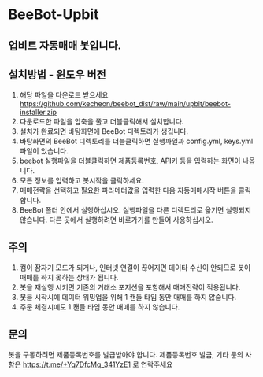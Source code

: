 # BeeBot-Upbit
## 업비트 자동매매 봇입니다.

## 설치방법 - 윈도우 버전
1. 해당 파일을 다운로드 받으세요 https://github.com/kecheon/beebot_dist/raw/main/upbit/beebot-installer.zip
2. 다운로드한 파일을 압축을 풀고 더블클릭해서 설치합니다.
3. 설치가 완료되면 바탕화면에 BeeBot 디렉토리가 생깁니다.
4. 바탕화면의 BeeBot 디렉토리를 더블클릭하면 실행파일과 config.yml, keys.yml파일이 있습니다.
5. beebot 실행파일을 더블클릭하면 제품등록번호, API키 등을 입력하는 화면이 나옵니다.
6. 모든 정보를 입력하고 봇시작을 클릭하세요.
7. 매매전략을 선택하고 필요한 파라메터값을 입력한 다음 자동매매시작 버튼을 클릭합니다.
8. BeeBot 폴더 안에서 실행하십시오. 실행파일을 다른 디렉토리로 옮기면 실행되지 않습니다. 다른 곳에서 실행하려면 바로가기를 만들어 사용하십시오.

## 주의
1. 컴이 잠자기 모드가 되거나, 인터넷 연결이 끊어지면 데이타 수신이 안되므로 봇이 매매를 하지 못하는 상태가 됩니다.
2. 봇을 재실행 시키면 기존의 거래소 포지션을 포함해서 매매전략이 적용됩니다.
3. 봇을 시작시에 데이터 워밍업을 위해 1 캔들 타임 동안 매매를 하지 않습니다.
4. 주문 체결시에도 1 캔들 타임 동안 매매를 하지 않습니다.

## 문의
봇을 구동하려면 제품등록번호를 발급받아야 합니다.
제품등록번호 발금, 기타 문의 사항은 https://t.me/+Yq7DfcMq_341YzE1 로 연락주세요
